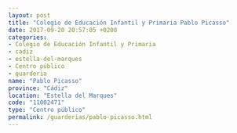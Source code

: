 ```yaml
---
layout: post
title: "Colegio de Educación Infantil y Primaria Pablo Picasso"
date: 2017-09-20 20:57:05 +0200
categories:
- Colegio de Educación Infantil y Primaria
- cadiz
- estella-del-marques
- Centro público
- guarderia
name: "Pablo Picasso"
province: "Cádiz"
location: "Estella del Marques"
code: "11002471"
type: "Centro público"
permalink: /guarderias/pablo-picasso.html
---
```

